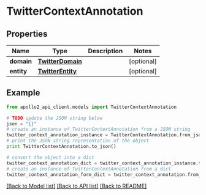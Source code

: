 # TwitterContextAnnotation


## Properties
Name | Type | Description | Notes
------------ | ------------- | ------------- | -------------
**domain** | [**TwitterDomain**](TwitterDomain.md) |  | [optional] 
**entity** | [**TwitterEntity**](TwitterEntity.md) |  | [optional] 

## Example

```python
from apollo2_api_client.models import TwitterContextAnnotation

# TODO update the JSON string below
json = "{}"
# create an instance of TwitterContextAnnotation from a JSON string
twitter_context_annotation_instance = TwitterContextAnnotation.from_json(json)
# print the JSON string representation of the object
print TwitterContextAnnotation.to_json()

# convert the object into a dict
twitter_context_annotation_dict = twitter_context_annotation_instance.to_dict()
# create an instance of TwitterContextAnnotation from a dict
twitter_context_annotation_form_dict = twitter_context_annotation.from_dict(twitter_context_annotation_dict)
```
[[Back to Model list]](../README.md#documentation-for-models) [[Back to API list]](../README.md#documentation-for-api-endpoints) [[Back to README]](../README.md)


